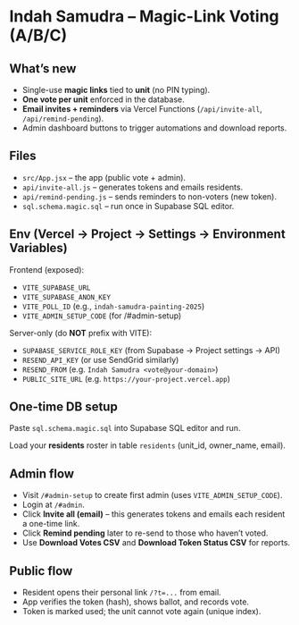
# Indah Samudra – Magic-Link Voting (A/B/C)

## What’s new
- Single-use **magic links** tied to **unit** (no PIN typing).
- **One vote per unit** enforced in the database.
- **Email invites + reminders** via Vercel Functions (`/api/invite-all`, `/api/remind-pending`).
- Admin dashboard buttons to trigger automations and download reports.

## Files
- `src/App.jsx` – the app (public vote + admin).
- `api/invite-all.js` – generates tokens and emails residents.
- `api/remind-pending.js` – sends reminders to non-voters (new token).
- `sql.schema.magic.sql` – run once in Supabase SQL editor.

## Env (Vercel → Project → Settings → Environment Variables)
Frontend (exposed):
- `VITE_SUPABASE_URL`
- `VITE_SUPABASE_ANON_KEY`
- `VITE_POLL_ID` (e.g., `indah-samudra-painting-2025`)
- `VITE_ADMIN_SETUP_CODE` (for /#admin-setup)

Server-only (do **NOT** prefix with VITE):
- `SUPABASE_SERVICE_ROLE_KEY` (from Supabase → Project settings → API)
- `RESEND_API_KEY` (or use SendGrid similarly)
- `RESEND_FROM` (e.g. `Indah Samudra <vote@your-domain>`)
- `PUBLIC_SITE_URL` (e.g. `https://your-project.vercel.app`)

## One-time DB setup
Paste `sql.schema.magic.sql` into Supabase SQL editor and run.

Load your **residents** roster in table `residents` (unit_id, owner_name, email).

## Admin flow
- Visit `/#admin-setup` to create first admin (uses `VITE_ADMIN_SETUP_CODE`).
- Login at `/#admin`.
- Click **Invite all (email)** – this generates tokens and emails each resident a one-time link.
- Click **Remind pending** later to re-send to those who haven’t voted.
- Use **Download Votes CSV** and **Download Token Status CSV** for reports.

## Public flow
- Resident opens their personal link `/?t=...` from email.
- App verifies the token (hash), shows ballot, and records vote.
- Token is marked used; the unit cannot vote again (unique index).

